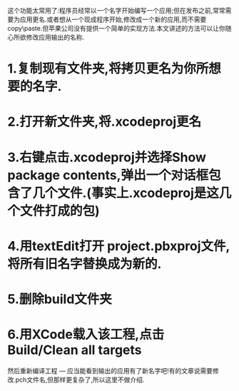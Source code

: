 这个功能太常用了:程序员经常以一个名字开始编写一个应用;但在发布之前,常常需要为应用更名.或者想从一个现成程序开始,修改成一个新的应用,而不需要copy\paste.但苹果公司没有提供一个简单的实现方法.本文讲述的方法可以让你随心所欲修改应用输出的名称.


# 1.复制现有文件夹,将拷贝更名为你所想要的名字.
# 2.打开新文件夹,将.xcodeproj更名
# 3.右键点击.xcodeproj并选择Show package contents,弹出一个对话框包含了几个文件.(事实上.xcodeproj是这几个文件打成的包)
# 4.用textEdit打开 project.pbxproj文件,将所有旧名字替换成为新的.
# 5.删除build文件夹
# 6.用XCode载入该工程,点击 Build/Clean all targets

然后重新编译工程 — 应当能看到输出的应用有了新名字吧!有的文章说需要修改.pch文件名,但那样更复杂了,所以这里不做介绍. 
